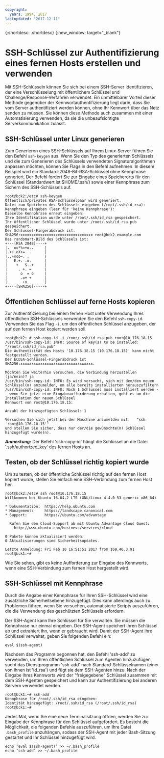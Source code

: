 ```yaml
---
copyright:
  years: 1994, 2017
lastupdated: "2017-12-11"
---
```


{:shortdesc: .shortdesc}
{:new_window: target="_blank"}

# SSH-Schlüssel zur Authentifizierung eines fernen Hosts erstellen und verwenden

Mit SSH-Schlüsseln können Sie sich bei einem SSH-Server identifizieren, der eine Verschlüsselung mit öffentlichem Schlüssel und Challenge/Response-Verfahren verwendet. Ein unmittelbarer Vorteil dieser Methode gegenüber der Kennwortauthentifizierung liegt darin, dass Sie vom Server authentifiziert werden können, ohne Ihr Kennwort über das Netz senden zu müssen. Sie können diese Methode auch zusammen mit einer Automatisierung verwenden, da sie die unbeaufsichtigte Serverkommunikation zulässt.

## SSH-Schlüssel unter Linux generieren

Zum Generieren eines SSH-Schlüssels auf Ihrem Linux-Server führen Sie den Befehl `ssh-keygen` aus. Wenn Sie den Typ des generierten Schlüssels und die zum Generieren des Schlüssels verwendeten Signaturalgorithmen anpassen möchten, können Sie Flags in den Befehl aufnehmen. In diesem Beispiel wird ein Standard-2048-Bit-RSA-Schlüssel ohne Kennphrase generiert. Der Befehl fordert Sie zur Eingabe eines Speicherorts für den Schlüssel (Standardwert ist $HOME/.ssh/) sowie einer Kennphrase zum Sichern des SSH-Schlüssels auf.

    root@bck2:/etc# ssh-keygen
    Öffentlich/privates RSA-Schlüsselpaar wird generiert.
    Datei zum Speichern des Schlüssels eingeben (/root/.ssh/id_rsa):
    Kennphrase eingeben (leer für 'keine Kennphrase'):
    Dieselbe Kennphrase erneut eingeben:
    Ihre Identifikation wurde unter /root/.ssh/id_rsa gespeichert.
    Ihr öffentlicher Schlüssel wurde unter /root/.ssh/id_rsa.pub gespeichert.
    Der Schlüssel-Fingerabdruck ist:
    SHA256:xxxxxxxxxxxxxxxxxxxxxxxxxxxxxxxxx root@bck2.example.com
    Das randomart-Bild des Schlüssels ist:
    +---[RSA 2048]----+
    |.  oo*%=+o..     |
    |.++.oX+=. .      |
    |..+ooo=. .       |
    |   E.+. .o.      |
    |    +   S..+     |
    |     . +. =      |
    |      o  = o     |
    |      .o+ +      |
    |       +o.       |
    +----[SHA256]-----+

## Öffentlichen Schlüssel auf ferne Hosts kopieren

Zur Authentifizierung bei einem fernen Host unter Verwendung Ihres öffentlichen SSH-Schlüssels verwenden Sie den Befehl `ssh-copy-id`. Verwenden Sie das Flag `-i`, um den öffentlichen Schlüssel anzugeben, der auf den fernen Host kopiert werden soll.

    root@bck2: # ssh-copy-id -i /root/.ssh/id_rsa.pub root@10.176.18.15
    /usr/bin/ssh-copy-id: INFO: Source of key(s) to be installed: "/root/.ssh/id_rsa.pub"
    Die Authentizität des Hosts '10.176.18.15 (10.176.18.15)' kann nicht festgestellt werden.
    Der ECDSA-Schlüssel-Fingerabdruck ist SHA256:xxxxxxxxxxxxxxxxxxxxxxxxxxxxxxxxx.

    Möchten Sie weiterhin versuchen, die Verbindung herzustellen (ja/nein)? ja
    /usr/bin/ssh-copy-id: INFO: Es wird versucht, sich mit dem/den neuen Schlüssel(n) anzumelden, um alle bereits installierten herauszufiltern
    /usr/bin/ssh-copy-id: INFO: Noch 1 Schlüssel muss installiert werden -- wenn Sie jetzt eine Eingabeaufforderung erhalten, geht es um die Installation der neuen Schlüssel
    Kennwort von root@10.176.18.15:

    Anzahl der hinzugefügten Schlüssel: 1

    Versuchen Sie sich jetzt bei der Maschine anzumelden mit:   "ssh 'root@10.176.18.15'"
    und stellen Sie sicher, dass nur der/die gewünschte(n) Schlüssel hinzugefügt wurde(n).

***Anmerkung:*** Der Befehl 'ssh-copy-id' hängt die Schlüssel an die Datei '.ssh/authorized_key' des fernen Hosts an.

## Testen, ob der Schlüssel richtig kopiert wurde

Um zu testen, ob der öffentliche Schlüssel richtig auf den fernen Host kopiert wurde, stellen Sie einfach eine SSH-Verbindung zum fernen Host her.

    root@bck2:/etc# ssh root@10.176.18.15
    Willkommen bei Ubuntu 16.04.2 LTS (GNU/Linux 4.4.0-53-generic x86_64)

    * Dokumentation:  https://help.ubuntu.com
    * Management:     https://landscape.canonical.com
    * Support:        https://ubuntu.com/advantage

      Rufen Sie den Cloud-Support ab mit Ubuntu Advantage Cloud Guest:
        http://www.ubuntu.com/business/services/cloud

    0 Pakete können aktualisiert werden.
    0 Aktualisierungen sind Sicherheitsupdates.

    Letzte Anmeldung: Fri Feb 10 16:51:51 2017 from 169.46.3.91
    root@bck1:~#

Wie Sie sehen, gibt es keine Aufforderung zur Eingabe des Kennworts, wenn eine SSH-Verbindung zum fernen Host hergestellt wird.

## SSH-Schlüssel mit Kennphrase

Durch die Angabe einer Kennphrase für Ihren SSH-Schlüssel wird eine zusätzliche Sicherheitsebene hinzugefügt. Dies kann allerdings auch zu Problemen führen, wenn Sie versuchen, automatisierte Scripts auszuführen, die die Verwendung des geschützten Schlüssels erfordern. 

Der SSH-Agent kann Ihre Schlüssel für Sie verwalten. Sie müssen die Kennphrase nur einmal eingeben. Der SSH-Agent speichert Ihren Schlüssel ab und extrahiert ihn, wenn er gebraucht wird. Damit der SSH-Agent Ihre Schlüssel verwaltet, geben Sie folgenden Befehl ein:

    eval $(ssh-agent)

Nachdem das Programm begonnen hat, den Befehl 'ssh-add' zu verwenden, um Ihren öffentlichen Schlüssel zum Agenten hinzuzufügen, sucht das Dienstprogramm 'ssh-add' nach Standard-Schlüsselnamen (einer von ihnen ist 'id_rsa') und fügt sie dem SSH-Agenten hinzu. Nach der Eingabe Ihres Kennworts wird der "freigegebene" Schlüssel zusammen mit dem SSH-Agenten gespeichert und kann zur Authentifizierung bei anderen Servern verwendet werden.

    root@bck1:~# ssh-add
    Kennphrase für /root/.ssh/id_rsa eingeben:
    Identität hinzugefügt: /root/.ssh/id_rsa (/root/.ssh/id_rsa)
    root@bck1:~#

Jedes Mal, wenn Sie eine neue Terminalsitzung öffnen, werden Sie zur Eingabe der Kennphrase für den Schlüssel aufgefordert. Es besteht die Möglichkeit, die folgenden Befehle auszuführen, um Ihre Datei `.bash_profile` anzuhängen, sodass der SSH-Agent mit jeder Bash-Sitzung gestartet und Ihr Schlüssel hinzugefügt wird.

    echo ‘eval $(ssh-agent)’ >> ~/.bash_profile
    echo ‘ssh-add’ >> ~/.bash_profile
